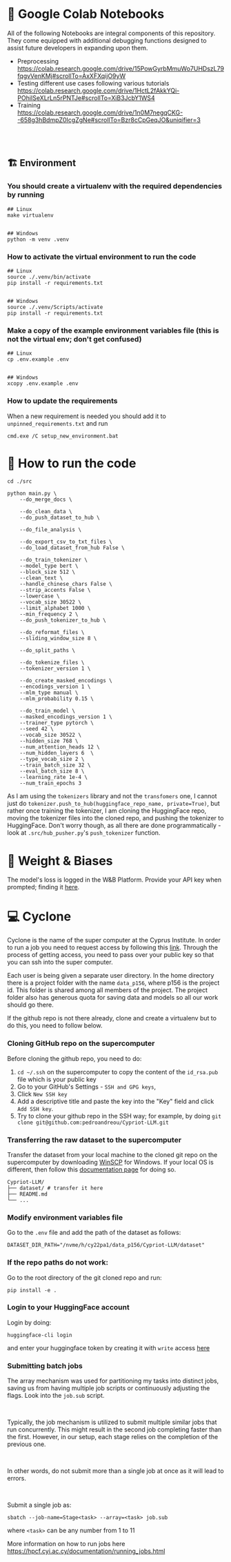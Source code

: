 # :memo: Google Colab Notebooks
All of the following Notebooks are integral components of this repository. They come equipped with additional debugging functions designed to assist future developers in expanding upon them.<br>
- Preprocessing<br>
    https://colab.research.google.com/drive/15PowGyrbMmuWo7UHDszL79fqgvVenKMj#scrollTo=AxXFXqijO9yW
- Testing different use cases following various tutorials<br>
    https://colab.research.google.com/drive/1HctL2fAkkYQi-POhiISeXLrLn5rPNTJe#scrollTo=XiB3JcbY1WS4
- Training<br>
    https://colab.research.google.com/drive/1n0M7negqCKG--658g3hBdmpZ0IcgZgNe#scrollTo=Bzr8cCpGeqJO&uniqifier=3
<br>
<br>

## :building_construction: Environment

### You should create a virtualenv with the required dependencies by running
```
## Linux
make virtualenv


## Windows
python -m venv .venv
```


### How to activate the virtual environment to run the code
```
## Linux
source ./.venv/bin/activate
pip install -r requirements.txt


## Windows
source ./.venv/Scripts/activate
pip install -r requirements.txt
```


### Make a copy of the example environment variables file (this is not the virtual env; don't get confused)
```
## Linux
cp .env.example .env


## Windows
xcopy .env.example .env
```


### How to update the requirements
When a new requirement is needed you should add it to `unpinned_requirements.txt` and run
```
cmd.exe /C setup_new_environment.bat
```


# :runner: How to run the code
```
cd ./src
```

```
python main.py \
    --do_merge_docs \

    --do_clean_data \
    --do_push_dataset_to_hub \

    --do_file_analysis \

    --do_export_csv_to_txt_files \
    --do_load_dataset_from_hub False \

    --do_train_tokenizer \
    --model_type bert \
    --block_size 512 \
    --clean_text \
    --handle_chinese_chars False \
    --strip_accents False \
    --lowercase \
    --vocab_size 30522 \
    --limit_alphabet 1000 \
    --min_frequency 2 \
    --do_push_tokenizer_to_hub \

    --do_reformat_files \
    --sliding_window_size 8 \

    --do_split_paths \

    --do_tokenize_files \
    --tokenizer_version 1 \

    --do_create_masked_encodings \
    --encodings_version 1 \
    --mlm_type manual \
    --mlm_probability 0.15 \

    --do_train_model \
    --masked_encodings_version 1 \
    --trainer_type pytorch \
    --seed 42 \
    --vocab_size 30522 \
    --hidden_size 768 \
    --num_attention_heads 12 \
    --num_hidden_layers 6  \
    --type_vocab_size 2 \
    --train_batch_size 32 \
    --eval_batch_size 8 \
    --learning_rate 1e-4 \
    --num_train_epochs 3
```

As I am using the `tokenizers` library and not the `transfomers` one, I cannot just do `tokenizer.push_to_hub(huggingface_repo_name, private=True)`, but rather once training the tokenizer, I am cloning  the HuggingFace repo, moving the tokenizer files into the cloned repo, and pushing the tokenizer to HuggingFace. Don't worry though, as all there are done programmatically - look at `.src/hub_pusher.py`'s `push_tokenizer` function.


# :eyes: Weight & Biases

The model's loss is logged in the W&B Platform.
Provide your API key when prompted; finding it [here](https://wandb.ai/authorize).


# :computer: Cyclone

Cyclone is the name of the super computer at the Cyprus Institute. In order to run a job you need to request access by following
this [link](https://hpcfsupport.atlassian.net/servicedesk/customer/portal/3/create/29). Through the process of getting access,
you need to pass over your public key so that you can ssh into the super computer.

Each user is being given a separate user directory. In the home directory there is a project folder with the name `data_p156`, where p156 is the project id. This folder is shared among all members of the project. The project folder also has generous quota for saving data and models so all our work should go there.

If the github repo is not there already, clone and create a virtualenv but to do this, you need to follow below.


### Cloning GitHub repo on the supercomputer
Before cloning the github repo, you need to do:
1. `cd ~/.ssh` on the supercomputer to copy the content of the `id_rsa.pub` file which is your public key
2. Go to your GitHub's Settings - `SSH and GPG keys`,
3. Click `New SSH key`
4. Add a descriptive title and paste the key into the "Key" field and click `Add SSH key`.
5. Try to clone your github repo in the SSH way; for example, by doing `git clone git@github.com:pedroandreou/Cypriot-LLM.git`


### Transferring the raw dataset to the supercomputer
Transfer the dataset from your local machine to the cloned git repo on the supercomputer by downloading [WinSCP](https://winscp.net/eng/download.php) for Windows.
If your local OS is different, then follow this [documentation page](https://hpcf.cyi.ac.cy/documentation/data_transfer.html) for doing so.

```
Cypriot-LLM/
├── dataset/ # transfer it here
├── README.md
└── ...
```

### Modify environment variables file
Go to the `.env` file and add the path of the dataset as follows:
```
DATASET_DIR_PATH="/nvme/h/cy22pa1/data_p156/Cypriot-LLM/dataset"
```

### If the repo paths do not work:
Go to the root directory of the git cloned repo and run:
```
pip install -e .
```

### Login to your HuggingFace account
Login by doing:
```
huggingface-cli login
```
and enter your huggingface token by creating it with `write` access [here](https://huggingface.co/settings/tokens)


### Submitting batch jobs

The array mechanism was used for partitioning my tasks into distinct jobs, saving us from having multiple job scripts or continuously adjusting the flags. Look into the `job.sub` script.

<br>

Typically, the job mechanism is utilized to submit multiple similar jobs that run concurrently. This might result in the second job completing faster than the first. However, in our setup, each stage relies on the completion of the previous one.

<br>

In other words, do not submit more than a single job at once as it will lead to errors.

<br>

Submit a single job as:
```
sbatch --job-name=Stage<task> --array=<task> job.sub
```
where `<task>` can be any number from 1 to 11


More information on how to run jobs here https://hpcf.cyi.ac.cy/documentation/running_jobs.html
